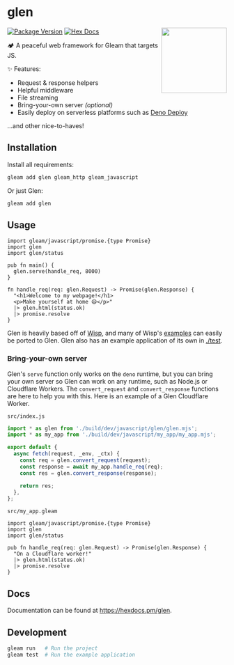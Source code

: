 # glen

<img src="https://raw.githubusercontent.com/MystPi/glen/main/assets/glen.png" width="150" align="right" />

[![Package Version](https://img.shields.io/hexpm/v/glen)](https://hex.pm/packages/glen)
[![Hex Docs](https://img.shields.io/badge/hex-docs-ffaff3)](https://hexdocs.pm/glen/)

🏕️ A peaceful web framework for Gleam that targets JS.

✨ Features:

- Request & response helpers
- Helpful middleware
- File streaming
- Bring-your-own server _(optional)_
- Easily deploy on serverless platforms such as [Deno Deploy](https://deno.com/deploy)

...and other nice-to-haves!

## Installation

Install all requirements:

```sh
gleam add glen gleam_http gleam_javascript
```

Or just Glen:

```sh
gleam add glen
```

## Usage

```gleam
import gleam/javascript/promise.{type Promise}
import glen
import glen/status

pub fn main() {
  glen.serve(handle_req, 8000)
}

fn handle_req(req: glen.Request) -> Promise(glen.Response) {
  "<h1>Welcome to my webpage!</h1>
  <p>Make yourself at home 😄</p>"
  |> glen.html(status.ok)
  |> promise.resolve
}
```

Glen is heavily based off of [Wisp](https://github.com/gleam-wisp/wisp), and many of Wisp's [examples](https://github.com/gleam-wisp/wisp/tree/main/examples) can easily be ported to Glen. Glen also has an example application of its own in [./test](https://github.com/MystPi/glen/tree/main/test).

### Bring-your-own server

Glen's `serve` function only works on the `deno` runtime, but you can bring your own server so Glen can work on any runtime, such as Node.js or Cloudflare Workers. The `convert_request` and `convert_response` functions are here to help you with this. Here is an example of a Glen Cloudflare Worker.

`src/index.js`

```js
import * as glen from './build/dev/javascript/glen/glen.mjs';
import * as my_app from './build/dev/javascript/my_app/my_app.mjs';

export default {
  async fetch(request, _env, _ctx) {
    const req = glen.convert_request(request);
    const response = await my_app.handle_req(req);
    const res = glen.convert_response(response);

    return res;
  },
};
```

`src/my_app.gleam`

```gleam
import gleam/javascript/promise.{type Promise}
import glen
import glen/status

pub fn handle_req(req: glen.Request) -> Promise(glen.Response) {
  "On a Cloudflare worker!"
  |> glen.html(status.ok)
  |> promise.resolve
}
```

## Docs

Documentation can be found at <https://hexdocs.pm/glen>.

## Development

```sh
gleam run   # Run the project
gleam test  # Run the example application
```
